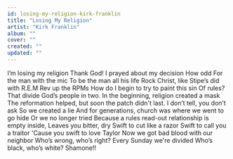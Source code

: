 ```yaml
---
id: losing-my-religion-kirk-franklin
title: "Losing My Religion"
artist: "Kirk Franklin"
album: ""
cover: ""
created: ""
updated: ""
---
```


I’m losing my religion
Thank God!
I prayed about my decision
How odd
For the man with the mic
To be the man all his life
Rock Christ, like Stipe’s did with R.E.M
Rev up the RPMs
How do I begin to try to paint this sin
Of rules?
That divide God’s people in two.
In the beginning, religion created a mask
The reformation helped, but soon the patch didn't last.
I don’t tell, you don’t ask
So we created a lie
And for generations, church was where we went to go hide
Or we no longer tried
Because a rules read-out relationship is empty inside,
Leaves you bitter, dry
Swift to cut like a razor
Swift to call you a traitor
'Cause you swift to love Taylor
Now we got bad blood with our neighbor
Who’s wrong, who’s right?
Every Sunday we're divided
Who’s black, who’s white?
Shamone!!